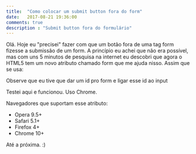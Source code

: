 ```yaml
---
title:  "Como colocar um submit button fora do form"
date:   2017-08-21 19:36:00
comments: true
description : "Submit button fora do formulário"
---
```


Olá. Hoje eu "precisei" fazer com que um botão fora de uma tag <span class="code">form</span> fizesse a submissão de um <span class="code">form</span>. A princípio eu achei que não era possível, mas com uns 5 minutos de pesquisa na internet eu descobri que agora o HTML5 tem um novo atributo chamado <span class="code">form</span> que me ajuda nisso. Assim que se usa: 
<script src="https://gist.github.com/LeandroLS/16a1249d6cace058bf38e506b475c0ef.js"></script>

Observe que eu tive que dar um <span class="code">id</span> pro <spam class="code">form</span> e ligar esse id ao <span class="code">input</span>

Testei aqui e funcionou. Uso Chrome.

Navegadores que suportam esse atributo:

* Opera 9.5+
* Safari 5.1+ 
* Firefox 4+
* Chrome 10+

Até a próxima. :)